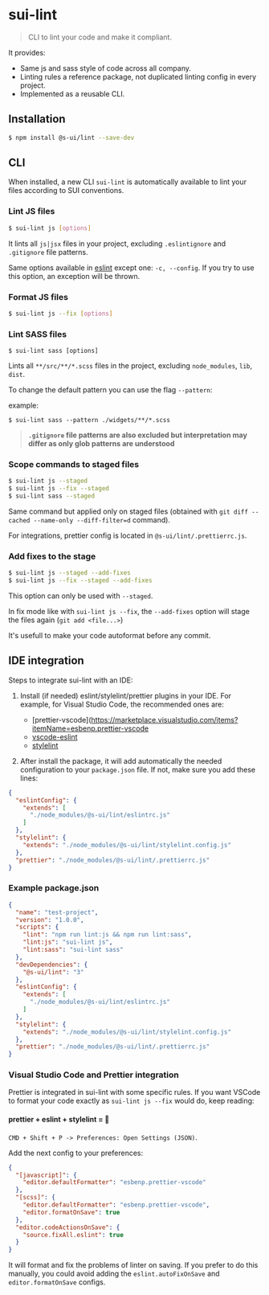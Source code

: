 # sui-lint

> CLI to lint your code and make it compliant.

It provides:

* Same js and sass style of code across all company.
* Linting rules a reference package, not duplicated linting config in every project.
* Implemented as a reusable CLI.

## Installation

```sh
$ npm install @s-ui/lint --save-dev
```

## CLI

When installed, a new CLI `sui-lint` is automatically available to lint your files according to SUI conventions.

### Lint JS files

```sh
$ sui-lint js [options]
```

It lints all `js|jsx` files in your project, excluding `.eslintignore` and `.gitignore` file patterns.

Same options available in [eslint](https://eslint.org/docs/user-guide/command-line-interface) except one: `-c, --config`. If you try to use this option, an exception will be thrown.



### Format JS files

```sh
$ sui-lint js --fix [options]
```

### Lint SASS files

```
$ sui-lint sass [options]
```

Lints all `**/src/**/*.scss` files in the project, excluding `node_modules`, `lib`, `dist`.

To change the default pattern you can use the flag `--pattern`:

example:

```
$ sui-lint sass --pattern ./widgets/**/*.scss
```

> **`.gitignore` file patterns are also excluded but interpretation may differ as only glob patterns are understood**


### Scope commands to staged files

```sh
$ sui-lint js --staged
$ sui-lint js --fix --staged
$ sui-lint sass --staged
```

Same command but applied only on staged files (obtained with `git diff --cached --name-only --diff-filter=d` command).

For integrations, prettier config is located in `@s-ui/lint/.prettierrc.js`.

### Add fixes to the stage

```sh
$ sui-lint js --staged --add-fixes
$ sui-lint js --fix --staged --add-fixes
```

This option can only be used with `--staged`.

In fix mode like with `sui-lint js --fix`, the `--add-fixes` option will stage the files again (`git add <file...>`)

It's usefull to make your code autoformat before any commit.

## IDE integration

Steps to integrate sui-lint with an IDE:

1.  Install (if needed) eslint/stylelint/prettier plugins in your IDE. For example, for Visual Studio Code, the recommended ones are:
    - [prettier-vscode](https://marketplace.visualstudio.com/items?itemName=esbenp.prettier-vscode
    - [vscode-eslint](https://marketplace.visualstudio.com/items?itemName=dbaeumer.vscode-eslint)
    - [stylelint](https://marketplace.visualstudio.com/items?itemName=shinnn.stylelint)
  
2.  After install the package, it will add automatically the needed configuration to your `package.json` file. If not, make sure you add these lines:

```json
{
  "eslintConfig": {
    "extends": [
      "./node_modules/@s-ui/lint/eslintrc.js"
    ]
  },
  "stylelint": {
    "extends": "./node_modules/@s-ui/lint/stylelint.config.js"
  },
  "prettier": "./node_modules/@s-ui/lint/.prettierrc.js"
}
```

### Example package.json

```json
{
  "name": "test-project",
  "version": "1.0.0",
  "scripts": {
    "lint": "npm run lint:js && npm run lint:sass",
    "lint:js": "sui-lint js",
    "lint:sass": "sui-lint sass"
  },
  "devDependencies": {
    "@s-ui/lint": "3"
  },
  "eslintConfig": {
    "extends": [
      "./node_modules/@s-ui/lint/eslintrc.js"
    ]
  },
  "stylelint": {
    "extends": "./node_modules/@s-ui/lint/stylelint.config.js"
  },
  "prettier": "./node_modules/@s-ui/lint/.prettierrc.js"
}
```

### Visual Studio Code and Prettier integration

Prettier is integrated in sui-lint with some specific rules. If you want VSCode to format your code exactly as `sui-lint js --fix` would do, keep reading:

#### prettier + eslint + stylelint = 🎉

`CMD + Shift + P -> Preferences: Open Settings (JSON)`.

Add the next config to your preferences:

```json
{
  "[javascript]": {
    "editor.defaultFormatter": "esbenp.prettier-vscode"
  },
  "[scss]": {
    "editor.defaultFormatter": "esbenp.prettier-vscode",
    "editor.formatOnSave": true
  },
  "editor.codeActionsOnSave": {
    "source.fixAll.eslint": true
  }
}
```

It will format and fix the problems of linter on saving. If you prefer to do this manually, you could avoid adding the `eslint.autoFixOnSave` and `editor.formatOnSave` configs.
